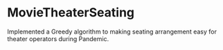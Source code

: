 # MovieTheaterSeating
Implemented a Greedy algorithm to making seating arrangement easy for theater operators during Pandemic.
